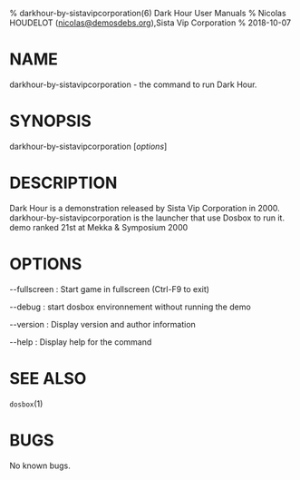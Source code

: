 % darkhour-by-sistavipcorporation(6) Dark Hour User Manuals
% Nicolas HOUDELOT (nicolas@demosdebs.org),Sista Vip Corporation
% 2018-10-07

# NAME
darkhour-by-sistavipcorporation - the command to run Dark Hour.

# SYNOPSIS
darkhour-by-sistavipcorporation [*options*]

# DESCRIPTION
Dark Hour is a demonstration released by Sista Vip Corporation in 2000.
darkhour-by-sistavipcorporation is the launcher that use Dosbox to run it.
demo ranked 21st at Mekka & Symposium 2000

# OPTIONS
\--fullscreen
:   Start game in fullscreen (Ctrl-F9 to exit)

\--debug
:   start dosbox environnement without running the demo

\--version
:   Display version and author information

\--help
:   Display help for the command

# SEE ALSO
`dosbox`(1)

# BUGS
No known bugs.

